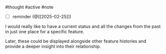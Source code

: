 #thought #active #note 

- [ ] reminder (@[[2025-02-25]])

I would really like to have a current status and all the changes from the past in just one place for a specific feature.

Later, these could be displayed alongside other feature histories and provide a deeper insight into their relationship.
